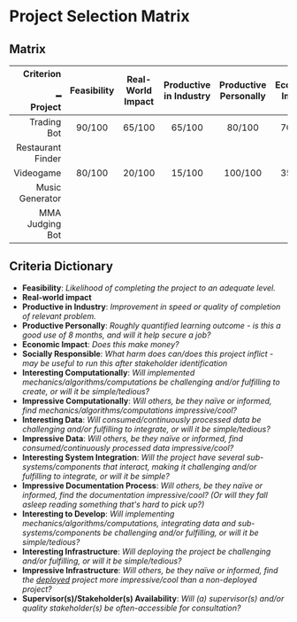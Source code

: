 # Project Selection Matrix

## Matrix

|Criterion<br><br>━<br>Project| Feasibility | Real-World Impact | Productive<br>in Industry | Productive<br>Personally | Economic<br>Impact | Socially<br>Responsible | Interesting<br>Computationally | Impressive<br>Computationally | Interesting<br>Data | Impressive<br>Data | Interesting System<br>Integration | Impressive<br>Documentation<br>Process | Interesting<br>to Develop | Interesting<br>Infrastructure | Impressive<br>Infrastructure | Supervisor(s)/<br>Stakeholder(s)<br>Availability |
|---:|:---:|:---:|:---:|:---:|:---:|:---:|:---:|:---:|:---:|:---:|:---:|:---:|:---:|:---:|:---:|:---:|
| Trading Bot |90/100  |65/100  |65/100  |80/100  |70/100  |50/100  |75/100  |65/100  |40/100  |80/100  |95/100  |60/100  |80/100  |70/100  |70/100  |100/100  |
| Restaurant Finder |  |  |  |  |  |  |  |  |  |  |  |  |  |  |  |  |
| Videogame | 80/100 | 20/100 | 15/100 | 100/100 | 35/100 | 100/100 | 80/100 | 80/100 | 70/100 | 40/100 | 90/100 | 30/100 | 100/100 | 15/100 | 15/100 | 100/100 |
| Music Generator |  |  |  |  |  |  |  |  |  |  |  |  |  |  |  |  |
| MMA Judging Bot |  |  |  |  |  |  |  |  |  |  |  |  |  |  |  |  |

## Criteria Dictionary
* **Feasibility**: *Likelihood of completing the project to an adequate level.*
* **Real-world impact**
* **Productive in Industry**: *Improvement in speed or quality of completion of relevant problem.*
* **Productive Personally**: *Roughly quantified learning outcome - is this a good use of 8 months, and will it help secure a job?*
* **Economic Impact**: *Does this make money?*
* **Socially Responsible**: *What harm does can/does this project inflict - may be useful to run this after stakeholder identification*
* **Interesting Computationally**: *Will implemented mechanics/algorithms/computations be challenging and/or fulfilling to create, or will it be simple/tedious?*
* **Impressive Computationally**: *Will others, be they naïve or informed, find mechanics/algorithms/computations impressive/cool?*
* **Interesting Data**: *Will consumed/continuously processed data be challenging and/or fulfilling to integrate, or will it be simple/tedious?*
* **Impressive Data**: *Will others, be they naïve or informed, find consumed/continuously processed data impressive/cool?*
* **Interesting System Integration**: *Will the project have several sub-systems/components that interact, making it challenging and/or fulfilling to integrate, or will it be simple?*
* **Impressive Documentation Process**: *Will others, be they naïve or informed, find the documentation impressive/cool? (Or will they fall asleep reading something that's hard to pick up?)*
* **Interesting to Develop**: *Will implementing mechanics/algorithms/computations, integrating data and sub-systems/components be challenging and/or fulfilling, or will it be simple/tedious?*
* **Interesting Infrastructure**: *Will deploying the project be challenging and/or fulfilling, or will it be simple/tedious?*
* **Impressive Infrastructure**: *Will others, be they naïve or informed, find the <u>deployed</u> project more impressive/cool than a non-deployed project?*
* **Supervisor(s)/Stakeholder(s) Availability**: *Will (a) supervisor(s) and/or quality stakeholder(s) be often-accessible for consultation?*
